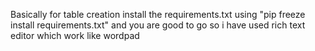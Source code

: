 Basically for table creation install the requirements.txt using 
"pip freeze install requirements.txt" and you are good to go
so i have used rich text editor which work like wordpad

